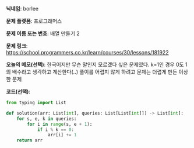 **닉네임**: borlee

**문제 플랫폼**: 프로그래머스

**문제 이름 또는 번호**: 배열 만들기 2

**문제 링크**: https://school.programmers.co.kr/learn/courses/30/lessons/181922

**오늘의 메모(선택)**: 한국어지만 무슨 말인지 모르겠다 싶은 문제였다.
k=1인 경우 0도 1의 배수라고 생각하고 계산한다(..)
풀이를 어렵지 않게 하려고 문제는 더럽게 만든 이상한 문제 

**코드(선택)**:

```python
from typing import List

def solution(arr: List[int], queries: List[List[int]]) -> List[int]:
    for s, e, k in queries:
        for i in range(s, e + 1):
            if i % k == 0:
                arr[i] += 1
    return arr
```


